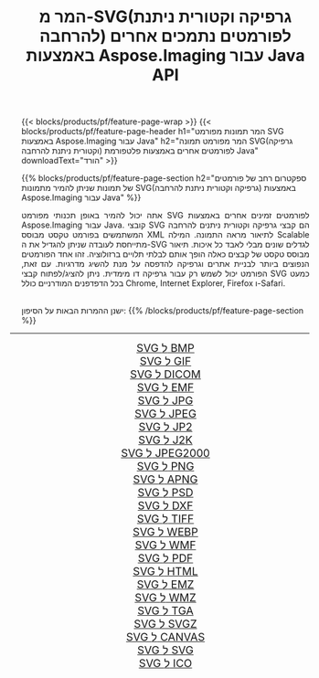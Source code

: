 ﻿---
title: המר מ-SVG(גרפיקה וקטורית ניתנת להרחבה) לפורמטים נתמכים אחרים באמצעות Aspose.Imaging עבור Java API 
weight: 3920
url: /he/java/conversion/from/svg/ 
lang: he
langdirlevel: 2
locales: zh-hans,ja,it,ru,de,es,fr,nl,id,lt,pl,pt,vi,tr,ko,zh-hant,ar,hi,th,sv,cs,uk,he
description: Aspose.Imaging יכולה להמיר בקלות מ-SVG(גרפיקה וקטורית ניתנת להרחבה) לפורמטים אחרים באמצעות פלטפורמת Java
---

{{< blocks/products/pf/feature-page-wrap >}}
{{< blocks/products/pf/feature-page-header h1="המר תמונות מפורמט SVG באמצעות Aspose.Imaging עבור Java" h2="המר מפורמט תמונה SVG(גרפיקה וקטורית ניתנת להרחבה) לפורמטים אחרים באמצעות פלטפורמת Java" downloadText="הורד" >}}


{{% blocks/products/pf/feature-page-section  h2="ספקטרום רחב של פורמטים של תמונות שניתן להמיר מתמונות SVG(גרפיקה וקטורית ניתנת להרחבה) באמצעות Aspose.Imaging עבור Java" %}}
<p align=justify>אתה יכול להמיר באופן תכנותי מפורמט SVG לפורמטים זמינים אחרים באמצעות
Aspose.Imaging עבור Java. קובצי SVG הם קבצי גרפיקה וקטורית ניתנים להרחבה המשתמשים בפורמט טקסט מבוסס XML לתיאור מראה התמונה. המילה Scalable מתייחסת לעובדה שניתן להגדיל את ה-SVG לגדלים שונים מבלי לאבד כל איכות. תיאור מבוסס טקסט של קבצים כאלה הופך אותם לבלתי תלויים ברזולוציה. זהו אחד הפורמטים הנפוצים ביותר לבניית אתרים וגרפיקה להדפסה על מנת להשיג מדרגיות. עם זאת, הפורמט יכול לשמש רק עבור גרפיקה דו מימדית. ניתן להציג/לפתוח קבצי SVG כמעט בכל הדפדפנים המודרניים כולל Chrome, Internet Explorer, Firefox ו-Safari.</p>
<br/>
ישנן ההמרות הבאות על הסיפון:
{{% /blocks/products/pf/feature-page-section %}}
<div class="container-fluid productfamilypage bg-gray">
    <div class="convertypes bg-gray agp-content section">
        <div class="container">
		<hr style="margin-left:-20px;"/>
		<div class="row other-converters" style="gap: 10px;font-size: 19px;text-align:center;">
		    <div class='col-md-2 other-converter remove-lp remove-rp'><a href="/imaging/he/java/conversion/svg-to-bmp/" style="padding:15px;">SVG ל BMP</a></div><div class='col-md-2 other-converter remove-lp remove-rp'><a href="/imaging/he/java/conversion/svg-to-gif/" style="padding:15px;">SVG ל GIF</a></div><div class='col-md-2 other-converter remove-lp remove-rp'><a href="/imaging/he/java/conversion/svg-to-dicom/" style="padding:15px;">SVG ל DICOM</a></div><div class='col-md-2 other-converter remove-lp remove-rp'><a href="/imaging/he/java/conversion/svg-to-emf/" style="padding:15px;">SVG ל EMF</a></div><div class='col-md-2 other-converter remove-lp remove-rp'><a href="/imaging/he/java/conversion/svg-to-jpg/" style="padding:15px;">SVG ל JPG</a></div><div class='col-md-2 other-converter remove-lp remove-rp'><a href="/imaging/he/java/conversion/svg-to-jpeg/" style="padding:15px;">SVG ל JPEG</a></div><div class='col-md-2 other-converter remove-lp remove-rp'><a href="/imaging/he/java/conversion/svg-to-jp2/" style="padding:15px;">SVG ל JP2</a></div><div class='col-md-2 other-converter remove-lp remove-rp'><a href="/imaging/he/java/conversion/svg-to-j2k/" style="padding:15px;">SVG ל J2K</a></div><div class='col-md-2 other-converter remove-lp remove-rp'><a href="/imaging/he/java/conversion/svg-to-jpeg2000/" style="padding:15px;">SVG ל JPEG2000</a></div><div class='col-md-2 other-converter remove-lp remove-rp'><a href="/imaging/he/java/conversion/svg-to-png/" style="padding:15px;">SVG ל PNG</a></div><div class='col-md-2 other-converter remove-lp remove-rp'><a href="/imaging/he/java/conversion/svg-to-apng/" style="padding:15px;">SVG ל APNG</a></div><div class='col-md-2 other-converter remove-lp remove-rp'><a href="/imaging/he/java/conversion/svg-to-psd/" style="padding:15px;">SVG ל PSD</a></div><div class='col-md-2 other-converter remove-lp remove-rp'><a href="/imaging/he/java/conversion/svg-to-dxf/" style="padding:15px;">SVG ל DXF</a></div><div class='col-md-2 other-converter remove-lp remove-rp'><a href="/imaging/he/java/conversion/svg-to-tiff/" style="padding:15px;">SVG ל TIFF</a></div><div class='col-md-2 other-converter remove-lp remove-rp'><a href="/imaging/he/java/conversion/svg-to-webp/" style="padding:15px;">SVG ל WEBP</a></div><div class='col-md-2 other-converter remove-lp remove-rp'><a href="/imaging/he/java/conversion/svg-to-wmf/" style="padding:15px;">SVG ל WMF</a></div><div class='col-md-2 other-converter remove-lp remove-rp'><a href="/imaging/he/java/conversion/svg-to-pdf/" style="padding:15px;">SVG ל PDF</a></div><div class='col-md-2 other-converter remove-lp remove-rp'><a href="/imaging/he/java/conversion/svg-to-html/" style="padding:15px;">SVG ל HTML</a></div><div class='col-md-2 other-converter remove-lp remove-rp'><a href="/imaging/he/java/conversion/svg-to-emz/" style="padding:15px;">SVG ל EMZ</a></div><div class='col-md-2 other-converter remove-lp remove-rp'><a href="/imaging/he/java/conversion/svg-to-wmz/" style="padding:15px;">SVG ל WMZ</a></div><div class='col-md-2 other-converter remove-lp remove-rp'><a href="/imaging/he/java/conversion/svg-to-tga/" style="padding:15px;">SVG ל TGA</a></div><div class='col-md-2 other-converter remove-lp remove-rp'><a href="/imaging/he/java/conversion/svg-to-svgz/" style="padding:15px;">SVG ל SVGZ</a></div><div class='col-md-2 other-converter remove-lp remove-rp'><a href="/imaging/he/java/conversion/svg-to-canvas/" style="padding:15px;">SVG ל CANVAS</a></div><div class='col-md-2 other-converter remove-lp remove-rp'><a href="/imaging/he/java/conversion/svg-to-svg/" style="padding:15px;">SVG ל SVG</a></div><div class='col-md-2 other-converter remove-lp remove-rp'><a href="/imaging/he/java/conversion/svg-to-ico/" style="padding:15px;">SVG ל ICO</a></div>
                </div>
        </div>
    </div>
</div>
<br/>


